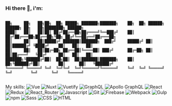 ### Hi there 👋,  i'm:

```

██╗     ██╗   ██╗██╗  ██╗ █████╗ ███████╗███████╗    ██╗  ██╗ ██████╗ ██████╗ ██╗   ██╗████████╗ ██████╗ 
████║   ██║   ██║██║ ██╔╝██╔══██╗██╔════╝╚══███╔╝    ██║ ██╔╝██╔═══██╗██╔══██╗╚██╗ ██╔╝╚══██╔══╝██╔═══██╗
██║     ██║   ██║█████╔╝ ███████║███████╗  ███╔╝     █████╔╝ ██║   ██║██████╔╝ ╚████╔╝    ██║   ██║   ██║
██║     ██║   ██║██╔═██╗ ██╔══██║╚════██║ ███╔╝      ██╔═██╗ ██║   ██║██╔═══╝   ╚██╔╝     ██║   ██║   ██║
███████╗╚██████╔╝██║  ██╗██║  ██║███████║███████╗    ██║  ██╗╚██████╔╝██║        ██║      ██║   ╚██████╔╝
╚══════╝ ╚═════╝ ╚═╝  ╚═╝╚═╝  ╚═╝╚══════╝╚══════╝    ╚═╝  ╚═╝ ╚═════╝ ╚═╝        ╚═╝      ╚═╝    ╚═════╝ 
                                                                                                        
```
My skills:
![Vue](https://img.shields.io/badge/-Vue-4FC08D?style=for-the-badge&logo=Vue.js&logoColor=white)
![Nuxt](https://img.shields.io/badge/-Nuxt-00C58E?style=for-the-badge&logo=Nuxt.js&logoColor=white)
![Vuetify](https://img.shields.io/badge/-Vuetify-1867C0?style=for-the-badge&logo=Vuetify&logoColor=white)
![GraphQL](https://img.shields.io/badge/-GraphQL-E10098?style=for-the-badge&logo=GraphQL&logoColor=white)
![Apollo GraphQL](https://img.shields.io/badge/-Apollo_GraphQL-311C87?style=for-the-badge&logo=apollo-graphql&logoColor=white)
![React](https://img.shields.io/badge/-REACT-grey?style=for-the-badge&logo=React)
![Redux](https://img.shields.io/badge/-REDUX-764ABC?style=for-the-badge&logo=Redux)
![React_Router](https://img.shields.io/badge/-React_Router-CA4245?style=for-the-badge&logo=React-Router&logoColor=white)
![Javascript](https://img.shields.io/badge/-JavaScript-grey?style=for-the-badge&logo=JavaScript)
![Git](https://img.shields.io/badge/-Git-F05032?style=for-the-badge&logo=Git&logoColor=white)
![Firebase](https://img.shields.io/badge/-Firebase-FFCA28?style=for-the-badge&logo=Firebase&logoColor=black)
![Webpack](https://img.shields.io/badge/-Webpack-8DD6F9?style=for-the-badge&logo=Webpack&logoColor=grey)
![Gulp](https://img.shields.io/badge/-Gulp-CF4647?style=for-the-badge&logo=gulp&logoColor=white)
![npm](https://img.shields.io/badge/-npm-CB3837?style=for-the-badge&logo=npm&logoColor=white)
![Sass](https://img.shields.io/badge/-Sass-CC6699?style=for-the-badge&logo=Sass&logoColor=white)
![CSS](https://img.shields.io/badge/-CSS-1572B6?style=for-the-badge&logo=CSS3&logoColor=white)
![HTML](https://img.shields.io/badge/-HTML-E34F26?style=for-the-badge&logo=CSS3&logoColor=white)




<!--
**LukaszKopyto/LukaszKopyto** is a ✨ _special_ ✨ repository because its `README.md` (this file) appears on your GitHub profile.

Here are some ideas to get you started:

- 🔭 I’m currently working on ...
- 🌱 I’m currently learning ...
- 👯 I’m looking to collaborate on ...
- 🤔 I’m looking for help with ...
- 💬 Ask me about ...
- 📫 How to reach me: ...
- 😄 Pronouns: ...
- ⚡ Fun fact: ...
-->
